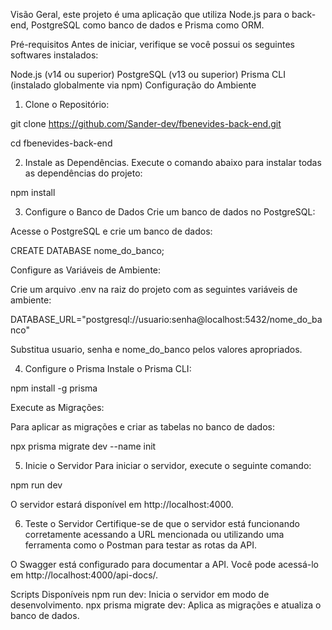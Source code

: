 Visão Geral, este projeto é uma aplicação que utiliza Node.js para o back-end, PostgreSQL como banco de dados e Prisma como ORM.

Pré-requisitos
Antes de iniciar, verifique se você possui os seguintes softwares instalados:

Node.js (v14 ou superior)
PostgreSQL (v13 ou superior)
Prisma CLI (instalado globalmente via npm)
Configuração do Ambiente
1. Clone o Repositório: 

git clone https://github.com/Sander-dev/fbenevides-back-end.git

   cd fbenevides-back-end

2. Instale as Dependências.
Execute o comando abaixo para instalar todas as dependências do projeto:
   
npm install

3. Configure o Banco de Dados
Crie um banco de dados no PostgreSQL:

Acesse o PostgreSQL e crie um banco de dados:

CREATE DATABASE nome_do_banco;

Configure as Variáveis de Ambiente:

Crie um arquivo .env na raiz do projeto com as seguintes variáveis de ambiente:

DATABASE_URL="postgresql://usuario:senha@localhost:5432/nome_do_banco"

Substitua usuario, senha e nome_do_banco pelos valores apropriados.

4. Configure o Prisma
Instale o Prisma CLI:

npm install -g prisma

Execute as Migrações:

Para aplicar as migrações e criar as tabelas no banco de dados:

npx prisma migrate dev --name init

5. Inicie o Servidor
Para iniciar o servidor, execute o seguinte comando:

npm run dev

O servidor estará disponível em http://localhost:4000.

6. Teste o Servidor
Certifique-se de que o servidor está funcionando corretamente acessando a URL mencionada ou utilizando uma ferramenta como o Postman para testar as rotas da API.

O Swagger está configurado para documentar a API. Você pode acessá-lo em http://localhost:4000/api-docs/.


Scripts Disponíveis
npm run dev: Inicia o servidor em modo de desenvolvimento.
npx prisma migrate dev: Aplica as migrações e atualiza o banco de dados.
